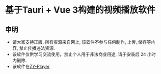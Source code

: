 # 基于Tauri + Vue 3构建的视频播放软件


## 申明
- 请大家支持正版. 所有资源来自网上, 该软件不参与任何制作, 上传, 储存等内容, 禁止传播违法资源.
- 该软件仅供学习交流使用，禁止个人用于非法商业用途, 请于安装后 24 小时内删除.
- 该软件在[ZY-Player](https://github.com/Hunlongyu/ZY-Player)
